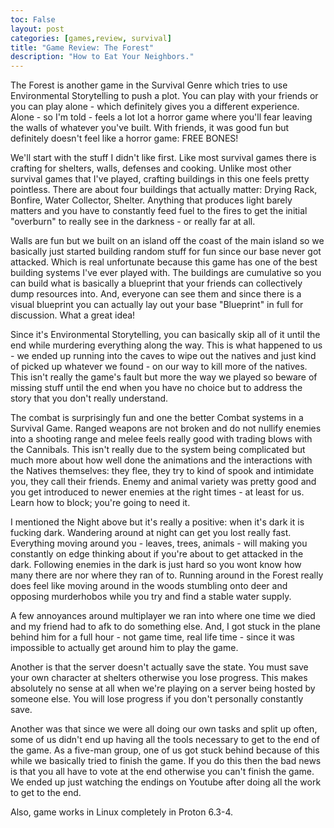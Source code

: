 ```yaml
---
toc: False
layout: post
categories: [games,review, survival]
title: "Game Review: The Forest"
description: "How to Eat Your Neighbors."
---
```


The Forest is another game in the Survival Genre which tries to use Environmental Storytelling to push a plot. You can play with your friends or you can play alone - which definitely gives you a different experience. Alone - so I'm told - feels a lot lot a horror game where you'll fear leaving the walls of whatever you've built. With friends, it was good fun but definitely doesn't feel like a horror game: FREE BONES!

We'll start with the stuff I didn't like first. Like most survival games there is crafting for shelters, walls, defenses and cooking. Unlike most other survival games that I've played, crafting buildings in this one feels pretty pointless. There are about four buildings that actually matter: Drying Rack, Bonfire, Water Collector, Shelter. Anything that produces light barely matters and you have to constantly feed fuel to the fires to get the initial "overburn" to really see in the darkness - or really far at all.

Walls are fun but we built on an island off the coast of the main island so we basically just started building random stuff for fun since our base never got attacked. Which is real unfortunate because this game has one of the best building systems I've ever played with. The buildings are cumulative  so you can build what is basically a blueprint that your friends can collectively dump resources into. And, everyone can see them and since there is a visual blueprint you can actually lay out your base "Blueprint" in full for discussion. What a great idea!

Since it's Environmental Storytelling, you can basically skip all of it until the end while murdering everything along the way. This is what happened to us - we ended up running into the caves to wipe out the natives and just kind of picked up whatever we found - on our way to kill more of the natives. This isn't really the game's fault but more the way we played so beware of missing stuff until the end when you have no choice but to address the story that you don't really understand.

The combat is surprisingly fun and one the better Combat systems in a Survival Game. Ranged weapons are not broken and do not nullify enemies into a shooting range and melee feels really good with trading blows with the Cannibals. This isn't really due to the system being complicated but much more about how well done the animations and the interactions with the Natives themselves: they flee, they try to kind of spook and intimidate you, they call their friends. Enemy and animal variety was pretty good and you get introduced to newer enemies at the right times - at least for us. Learn how to block; you're going to need it.

I mentioned the Night above but it's really a positive: when it's dark it is fucking dark. Wandering around at night can get you lost really fast. Everything moving around you - leaves, trees, animals - will making you constantly on edge thinking about if you're about to get attacked in the dark. Following enemies in the dark is just hard so you wont know how many there are nor where they ran of to. Running around in the Forest really does feel like moving around in the woods stumbling onto deer and opposing murderhobos while you try and find a stable water supply.

A few annoyances around multiplayer we ran into where one time we died and my friend had to afk to do something else. And, I got stuck in the plane behind him for a full hour - not game time, real life time - since it was impossible to actually get around him to play the game. 

Another is that the server doesn't actually save the state. You must save your own character at shelters otherwise you lose progress. This makes absolutely no sense at all when we're playing on a server being hosted by someone else. You will lose progress if you don't personally constantly save.


Another was that since we were all doing our own tasks and split up often, some of us didn't end up having all the tools necessary to get to the end of the game. As a five-man group, one of us got stuck behind because of this while we basically tried to finish the game. If you do this then the bad news is that you all have to vote at the end otherwise you can't finish the game. We ended up just watching the endings on Youtube after doing all the work to get to the end.

Also, game works in Linux completely in Proton 6.3-4.